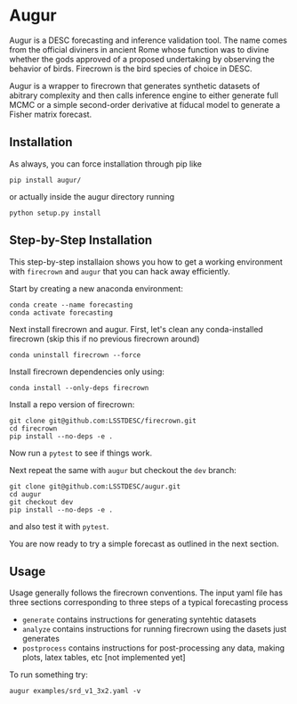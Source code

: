 # Augur

Augur is a DESC forecasting and inference validation tool. The name comes from the official diviners in ancient Rome whose function was to divine whether the gods approved of a proposed undertaking by observing the behavior of birds. Firecrown is the bird species of choice in DESC.

Augur is a wrapper to firecrown that generates synthetic datasets of abitrary complexity and then calls inference engine to either generate full MCMC or a simple second-order derivative at fiducal model to generate a Fisher matrix forecast.

## Installation

As always, you can force installation through pip like

```pip install augur/```

or actually inside the augur directory running

```python setup.py install```

## Step-by-Step Installation

This step-by-step installaion shows you how to get a working environment with `firecrown` and `augur` that you can hack away efficiently.

Start by creating a new anaconda environment:

```
conda create --name forecasting
conda activate forecasting
```

Next install firecrown and augur.
First, let's clean any conda-installed firecrown (skip this if no previous firecrown around)

```
conda uninstall firecrown --force
```

Install firecrown dependencies only using:

```
conda install --only-deps firecrown
```

Install a repo version of firecrown:

```
git clone git@github.com:LSSTDESC/firecrown.git
cd firecrown
pip install --no-deps -e .
```


Now run a `pytest` to see if things work.

Next repeat the same with `augur` but checkout the `dev` branch:

```
git clone git@github.com:LSSTDESC/augur.git
cd augur
git checkout dev
pip install --no-deps -e .
```
and also test it with `pytest`.

You are now ready to try a simple forecast as outlined in the next section.

## Usage

Usage generally follows the firecrown conventions. The input yaml file has three sections corresponding to three steps of a typical forecasting process
 * `generate` contains instructions for generating syntehtic datasets
 * `analyze` contains instructions for running firecrown using the dasets just generates
 * `postprocess` contains instructions for post-processing any data, making plots, latex tables, etc [not implemented yet]
 
 To run something try:
 ```
 augur examples/srd_v1_3x2.yaml -v
 ```
